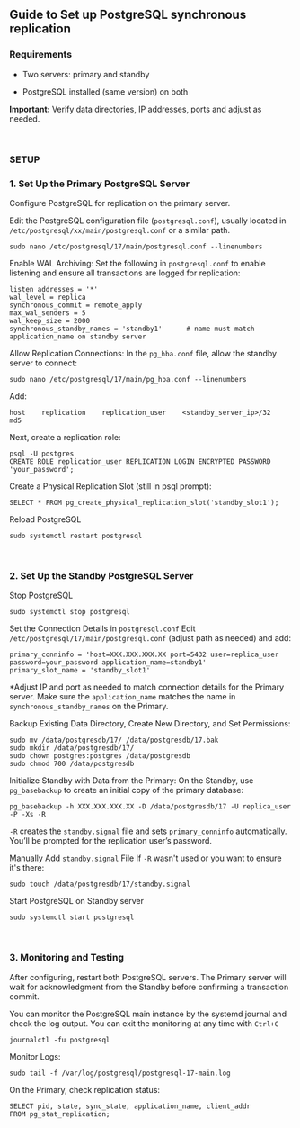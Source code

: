 ## Guide to Set up PostgreSQL synchronous replication

### Requirements
- Two servers: primary and standby

- PostgreSQL installed (same version) on both

**Important:** Verify data directories, IP addresses, ports and adjust as needed.

<br>


### SETUP

### 1. Set Up the Primary PostgreSQL Server

Configure PostgreSQL for replication on the primary server.

Edit the PostgreSQL configuration file (`postgresql.conf`), usually located in `/etc/postgresql/xx/main/postgresql.conf` or a similar path.
```
sudo nano /etc/postgresql/17/main/postgresql.conf --linenumbers
```

Enable WAL Archiving: Set the following in `postgresql.conf` to enable listening and ensure all transactions are logged for replication:
```
listen_addresses = '*'
wal_level = replica
synchronous_commit = remote_apply
max_wal_senders = 5
wal_keep_size = 2000
synchronous_standby_names = 'standby1'      # name must match application_name on standby server
```


Allow Replication Connections: In the `pg_hba.conf` file, allow the standby server to connect:
```
sudo nano /etc/postgresql/17/main/pg_hba.conf --linenumbers
```
Add:
```
host    replication    replication_user    <standby_server_ip>/32    md5
```

Next, create a replication role:
```
psql -U postgres
CREATE ROLE replication_user REPLICATION LOGIN ENCRYPTED PASSWORD 'your_password';
```
Create a Physical Replication Slot (still in psql prompt):
```
SELECT * FROM pg_create_physical_replication_slot('standby_slot1');
```

Reload PostgreSQL
```
sudo systemctl restart postgresql
```

<br>

### 2. Set Up the Standby PostgreSQL Server


Stop PostgreSQL
```
sudo systemctl stop postgresql
```

Set the Connection Details in `postgresql.conf`
Edit `/etc/postgresql/17/main/postgresql.conf` (adjust path as needed) and add:
```
primary_conninfo = 'host=XXX.XXX.XXX.XX port=5432 user=replica_user password=your_password application_name=standby1'
primary_slot_name = 'standby_slot1'
```
*Adjust IP and port as needed to match connection details for the Primary server. Make sure the `application_name` matches the name in `synchronous_standby_names` on the Primary.


Backup Existing Data Directory, Create New Directory, and Set Permissions:
```
sudo mv /data/postgresdb/17/ /data/postgresdb/17.bak
sudo mkdir /data/postgresdb/17/
sudo chown postgres:postgres /data/postgresdb
sudo chmod 700 /data/postgresdb
```

Initialize Standby with Data from the Primary: On the Standby, use `pg_basebackup` to create an initial copy of the primary database:
```
pg_basebackup -h XXX.XXX.XXX.XX -D /data/postgresdb/17 -U replica_user -P -Xs -R
```
`-R` creates the `standby.signal` file and sets `primary_conninfo` automatically.
You’ll be prompted for the replication user’s password.

Manually Add `standby.signal` File
If `-R` wasn't used or you want to ensure it's there:
```
sudo touch /data/postgresdb/17/standby.signal
```
Start PostgreSQL on Standby server
```
sudo systemctl start postgresql
```

<br>

### 3. Monitoring and Testing
After configuring, restart both PostgreSQL servers. The Primary server will wait for acknowledgment from the Standby before confirming a transaction commit.

You can monitor the PostgreSQL main instance by the systemd journal and check the log output. You can exit the monitoring at any time with `Ctrl+C`
```
journalctl -fu postgresql
```

Monitor Logs:
```
sudo tail -f /var/log/postgresql/postgresql-17-main.log
```

On the Primary, check replication status:
```
SELECT pid, state, sync_state, application_name, client_addr
FROM pg_stat_replication;
```
